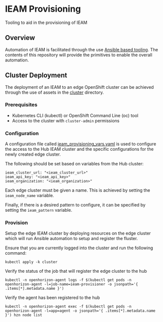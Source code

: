 # IEAM Provisioning

Tooling to aid in the provisioning of IEAM

## Overview

Automation of IEAM is facilitated through the use [Ansible based tooling](https://github.com/sabre1041/ieam_ansible). The contents of this repository will provide the primitives to enable the overall automation.

## Cluster Deployment

The deployment of an IEAM to an edge OpenShift cluster can be achieved through the use of assets in the [cluster](cluster) directory.

### Prerequisites

* Kubernetes CLI (kubectl) or OpenShift Command Line (oc) tool
* Access to the cluster with `cluster-admin` permissions

### Configuration

A configuration file called [ieam_provisioning_vars.yaml](ieam_provisioning_vars.yaml) is used to configure the access to the Hub IEAM cluster and the specific configurations for the newly created edge cluster.

The following should be set based on variables from the Hub cluster:

```
ieam_cluster_url: "<ieam_cluster_url>"
ieam_api_key: "<ieam_api_key>"
ieam_organization: "<ieam_organization>"
```

Each edge cluster must be given a name. This is achieved by setting the `ieam_node_name` variable.

Finally, if there is a desired pattern to configure, it can be specified by setting the `ieam_pattern` variable.

### Provision

Setup the edge IEAM cluster by deploying resources on the edge cluster which will run Ansible automation to setup and register the fluster.

Ensure that you are currently logged into the cluster and run the following command:

```
kubectl apply -k cluster
```

Verify the status of the job that will register the edge cluster to the hub

```
kubectl -n openhorizon-agent logs -f $(kubectl get pods -n openhorizon-agent -l=job-name=ieam-provisioner -o jsonpath='{ .items[*].metadata.name }')
```

Verify the agent has been registered to the hub

```
kubectl -n openhorizon-agent exec -f $(kubectl get pods -n openhorizon-agent -l=app=agent -o jsonpath='{ .items[*].metadata.name }') hzn node list
```